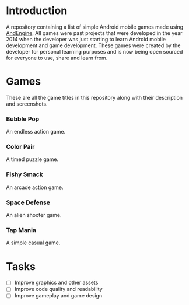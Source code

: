 # Introduction
A repository containing a list of simple Android mobile games made using [AndEngine](https://github.com/nicolasgramlich/AndEngine). All games were past projects that were developed in the year 2014 when the developer was just starting to learn Android mobile development and game development. These games were created by the developer for personal learning purposes and is now being open sourced for everyone to use, share and learn from.

# Games
These are all the game titles in this repository along with their description and screenshots.

### Bubble Pop
An endless action game.

### Color Pair
A timed puzzle game.

### Fishy Smack
An arcade action game.

### Space Defense
An alien shooter game.

### Tap Mania
A simple casual game.

# Tasks
* [ ] Improve graphics and other assets
* [ ] Improve code quality and readability
* [ ] Improve gameplay and game design
